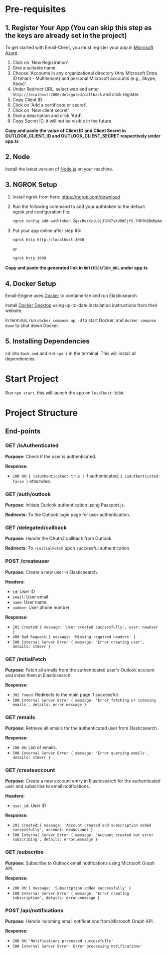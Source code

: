 # Pre-requisites

## 1. Register Your App (You can skip this step as the keys are already set in the project)

To get started with Email-Client, you must register your app in [Microsoft Azure](https://portal.azure.com/#view/Microsoft_AAD_RegisteredApps/ApplicationsListBlade).

1. Click on 'New Registration'.
2. Give a suitable name.
3. Choose 'Accounts in any organizational directory (Any Microsoft Entra ID tenant - Multitenant) and personal Microsoft accounts (e.g., Skype, Xbox)'.
4. Under Redirect URL, select web and enter `http://localhost:3000/delegated/callback` and click register.
5. Copy Client ID.
6. Click on 'Add a certificate or secret'.
7. Click on 'New client secret'.
8. Give a description and click 'Add'.
9. Copy Secret ID, it will not be visible in the future.

**Copy and paste the value of Client ID and Client Secret in OUTLOOK_CLIENT_ID and OUTLOOK_CLIENT_SECRET respectively under app.ts**

## 2. Node

Install the latest version of [Node.js](https://nodejs.org/en/download/package-manager) on your machine.

## 3. NGROK Setup

1. Install ngrok from here: https://ngrok.com/download

2. Run the following command to add your authtoken to the default ngrok.yml configuration file:

   ```sh
   ngrok config add-authtoken 2gxzBvzXziLQjJlDK7sXU9dEjfS_7H5fN3BeMpAecMfa5DPbb
   ```

3. Put your app online after step #5:

   ```sh
   ngrok http http://localhost:3000
   ```

   or

   ```sh
   ngrok http 3000
   ```

**Copy and paste the generated link in `NOTIFICATION_URL` under app.ts**

## 4. Docker Setup

Email-Engine uses [Docker](https://www.docker.com/) to containerize and run Elasticsearch.

Install [Docker Desktop](https://docs.docker.com/install/) using up-to-date installation instructions from their website.

In terminal, run `docker compose up -d` to start Docker, and `docker compose down` to shut down Docker.

## 5. Installing Dependencies

cd into `Back-end` and run `npm i` in the terminal. This will install all dependencies.

# Start Project

Run `npm start`, this will launch the app on `localhost:3000`.

# Project Structure

## End-points

### GET /isAuthenticated

**Purpose:** Check if the user is authenticated.

**Response:**

- `200 OK`: `{ isAuthenticated: true }` if authenticated, `{ isAuthenticated: false }` otherwise.

### GET /auth/outlook

**Purpose:** Initiate Outlook authentication using Passport.js.

**Redirects:** To the Outlook login page for user authentication.

### GET /delegated/callback

**Purpose:** Handle the OAuth2 callback from Outlook.

**Redirects:** To `/initialFetch` upon successful authentication.

### POST /createuser

**Purpose:** Create a new user in Elasticsearch.

**Headers:**

- `id`: User ID
- `email`: User email
- `name`: User name
- `number`: User phone number

**Response:**

- `201 Created`: `{ message: 'User created successfully', user: newUser }`
- `400 Bad Request`: `{ message: 'Missing required headers' }`
- `500 Internal Server Error`: `{ message: 'Error creating user', details: stderr }`

### GET /initialFetch

**Purpose:** Fetch all emails from the authenticated user's Outlook account and index them in Elasticsearch.

**Response:**

- `302 Found`: Redirects to the main page if successful.
- `500 Internal Server Error`: `{ message: 'Error fetching or indexing emails', details: error.message }`

### GET /emails

**Purpose:** Retrieve all emails for the authenticated user from Elasticsearch.

**Response:**

- `200 OK`: List of emails.
- `500 Internal Server Error`: `{ message: 'Error querying emails', details: stderr }`

### GET /createaccount

**Purpose:** Create a new account entry in Elasticsearch for the authenticated user and subscribe to email notifications.

**Headers:**

- `user_id`: User ID

**Response:**

- `201 Created`: `{ message: 'Account created and subscription added successfully', account: newAccount }`
- `500 Internal Server Error`: `{ message: 'Account created but error subscribing', details: error.message }`

### GET /subscribe

**Purpose:** Subscribe to Outlook email notifications using Microsoft Graph API.

**Response:**

- `200 OK`: `{ message: 'Subscription added successfully' }`
- `500 Internal Server Error`: `{ message: 'Error creating subscription', details: error.message }`

### POST /api/notifications

**Purpose:** Handle incoming email notifications from Microsoft Graph API.

**Response:**

- `200 OK`: `'Notifications processed successfully'`
- `500 Internal Server Error`: `'Error processing notifications'`
